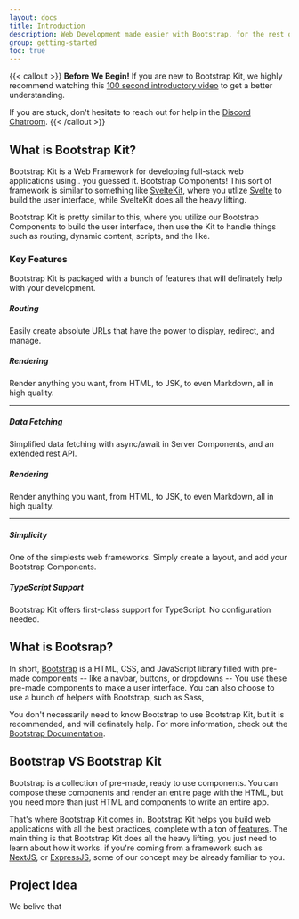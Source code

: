 ```yaml
---
layout: docs
title: Introduction
description: Web Development made easier with Bootstrap, for the rest of us. Welcome to Bootstrap Kit.
group: getting-started
toc: true
---
```


{{< callout >}}
<i class="bi bi-lightbulb-fill"></i> **Before We Begin!** If you are new to Bootstrap Kit, we highly recommend watching this [100 second introductory video](https://youtu.be/H1eEFfAkIik?si=vPAtApCdI3m05Mes) to get a better understanding.

<i class="bi bi-discord"></i> If you are stuck, don't hesitate to reach out for help in the [Discord Chatroom](https://discord.com/invite/svelte).
{{< /callout >}}

## What is Bootstrap Kit?

Bootstrap Kit is a Web Framework for developing full-stack web applications using.. you guessed it. Bootstrap Components! This sort of framework is similar to something like [SvelteKit](https://svelte.dev/docs/kit/introduction), where you utlize [Svelte](https://svelte.dev) to build the user interface, while SvelteKit does all the heavy lifting.

Bootstrap Kit is pretty similar to this, where you utilize our Bootstrap Components to build the user interface, then use the Kit to handle things such as routing, dynamic content, scripts, and the like.

### Key Features

Bootstrap Kit is packaged with a bunch of features that will definately help with your development. 

<div class="row">
  <div class="col-sm-6 mb-3 mb-sm-0">
    <div class="card">
      <div class="card-body">
        <h5 class="card-title"><i class="bi bi-sign-turn-right"></i> Routing</h5>
        <p class="card-text">Easily create absolute URLs that have the power to display, redirect, and manage.</p>
      </div>
    </div>
  </div>
  <div class="col-sm-6">
    <div class="card">
      <div class="card-body">
        <h5 class="card-title"><i class="bi bi-display"></i> Rendering</h5>
        <p class="card-text">Render anything you want, from HTML, to JSK, to even Markdown, all in high quality.</p>
      </div>
    </div>
  </div>
</div>

<hr>

<div class="row">
  <div class="col-sm-6 mb-3 mb-sm-0">
    <div class="card">
      <div class="card-body">
        <h5 class="card-title"><i class="bi bi-database"></i> Data Fetching</h5>
        <p class="card-text">Simplified data fetching with async/await in Server Components, and an extended rest API.</p>
      </div>
    </div>
  </div>
  <div class="col-sm-6">
    <div class="card">
      <div class="card-body">
        <h5 class="card-title"><i class="bi bi-display"></i> Rendering</h5>
        <p class="card-text">Render anything you want, from HTML, to JSK, to even Markdown, all in high quality.</p>
      </div>
    </div>
  </div>
</div>

<hr>

<div class="row">
  <div class="col-sm-6 mb-3 mb-sm-0">
    <div class="card">
      <div class="card-body">
        <h5 class="card-title"><i class="bi bi-0-circle"></i> Simplicity</h5>
        <p class="card-text">One of the simplests web frameworks. Simply create a layout, and add your Bootstrap Components.</p>
      </div>
    </div>
  </div>
  <div class="col-sm-6">
    <div class="card">
      <div class="card-body">
        <h5 class="card-title"><i class="bi bi-0-circle"></i> TypeScript Support</h5>
        <p class="card-text">Bootstrap Kit offers first-class support for TypeScript. No configuration needed.</p>
      </div>
    </div>
  </div>
</div>

## What is Bootsrap?

In short, [Bootstrap](https://getbootstrap.com) is a HTML, CSS, and JavaScript library filled with pre-made components -- like a navbar, buttons, or dropdowns -- You use these pre-made components to make a user interface. You can also choose to use a bunch of helpers with Bootstrap, such as Sass, 

You don't necessarily need to know Bootstrap to use Bootstrap Kit, but it is recommended, and will definately help. For more information, check out the <i class="bi bi-book-half"></i> [Bootstrap Documentation](https://getbootstrap.com).

## Bootstrap VS Bootstrap Kit

Bootstrap is a collection of pre-made, ready to use components. You can compose these components and render an entire page with the HTML, but you need more than just HTML and components to write an entire app.

That's where Bootstrap Kit comes in. Bootstrap Kit helps you build web applications with all the best practices, complete with a ton of [features](#key-features). The main thing is that Bootstrap Kit does all the heavy lifting, you just need to learn about how it works. if you're coming from a framework such as [NextJS](https://nextjs.org), or [ExpressJS](https://expressjs.com), some of our concept may be already familiar to you.

## Project Idea

We belive that